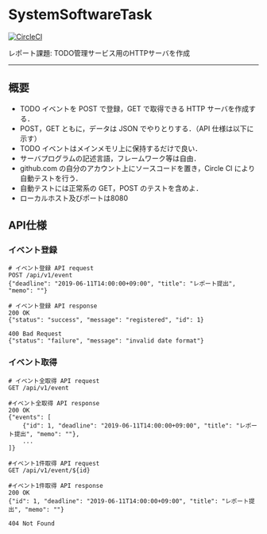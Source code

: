 # SystemSoftwareTask

[![CircleCI](https://circleci.com/gh/yuhhfw/SystemSoftwareTask/tree/master.svg?style=svg)](https://circleci.com/gh/yuhhfw/SystemSoftwareTask/tree/master)


レポート課題: TODO管理サービス用のHTTPサーバを作成

---


## 概要

- TODO イベントを POST で登録，GET で取得できる HTTP サーバを作成する．
- POST，GET ともに，データは JSON でやりとりする．（API 仕様は以下に示す）
- TODO イベントはメインメモリ上に保持するだけで良い．
- サーバプログラムの記述言語，フレームワーク等は自由．
- github.com の自分のアカウント上にソースコードを置き，Circle CI により自動テストを行う．
- 自動テストには正常系の GET，POST のテストを含めよ．
- ローカルホスト及びポートは8080

## API仕様

### イベント登録

```
# イベント登録 API request
POST /api/v1/event
{"deadline": "2019-06-11T14:00:00+09:00", "title": "レポート提出", "memo": ""}

# イベント登録 API response
200 OK
{"status": "success", "message": "registered", "id": 1}

400 Bad Request
{"status": "failure", "message": "invalid date format"}
```

### イベント取得

```
# イベント全取得 API request
GET /api/v1/event

#イベント全取得 API response
200 OK
{"events": [
    {"id": 1, "deadline": "2019-06-11T14:00:00+09:00", "title": "レポート提出", "memo": ""},
    ...
]}
```

```
#イベント1件取得 API request
GET /api/v1/event/${id}

#イベント1件取得 API response
200 OK
{"id": 1, "deadline": "2019-06-11T14:00:00+09:00", "title": "レポート提出", "memo": ""}

404 Not Found
```